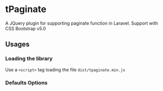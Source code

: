 # tPaginate
A JQuery plugin for supporting paginate function in Laravel. Support with CSS Bootstrap v5.0

## Usages
### Loading the library
Use a `<script>` tag loading the file `dist/tpaginate.min.js`
### Defaults Options

